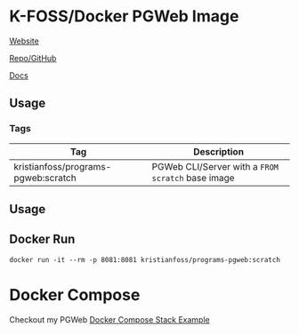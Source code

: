 # K-FOSS/Docker PGWeb Image

[Website](http://sosedoff.github.io/pgweb/)

[Repo/GitHub](https://github.com/sosedoff/pgweb)

[Docs](https://github.com/sosedoff/pgweb/wiki)

## Usage

### Tags

| Tag                                 | Description                                       |
| ----------------------------------- | ------------------------------------------------- |
| kristianfoss/programs-pgweb:scratch | PGWeb CLI/Server with a `FROM scratch` base image |

## Usage

## Docker Run

```
docker run -it --rm -p 8081:8081 kristianfoss/programs-pgweb:scratch
```

# Docker Compose

Checkout my PGWeb [Docker Compose Stack Example](https://github.com/K-FOSS/Docker/tree/feat-redesign/Stacks/Compose/PGWeb)
